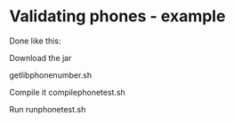 # Validating phones - example

Done like this:

Download the jar

getlibphonenumber.sh

Compile it
compilephonetest.sh

Run
runphonetest.sh
